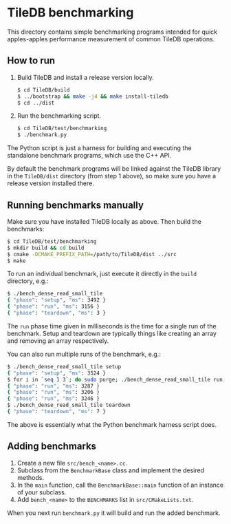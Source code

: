 # TileDB benchmarking

This directory contains simple benchmarking programs intended for quick apples-apples performance measurement of common TileDB operations.

## How to run

1. Build TileDB and install a release version locally.

    ```bash
    $ cd TileDB/build
    $ ../bootstrap && make -j4 && make install-tiledb
    $ cd ../dist
    ```

2. Run the benchmarking script.

    ```bash
    $ cd TileDB/test/benchmarking
    $ ./benchmark.py
    ```

The Python script is just a harness for building and executing the standalone benchmark programs, which use the C++ API.

By default the benchmark programs will be linked against the TileDB library in the `TileDB/dist` directory (from step 1 above), so make sure you have a release version installed there.

## Running benchmarks manually

Make sure you have installed TileDB locally as above. Then build the benchmarks:

```bash
$ cd TileDB/test/benchmarking
$ mkdir build && cd build
$ cmake -DCMAKE_PREFIX_PATH=/path/to/TileDB/dist ../src
$ make
```

To run an individual benchmark, just execute it directly in the `build` directory, e.g.:

```bash
$ ./bench_dense_read_small_tile
{ "phase": "setup", "ms": 3492 }
{ "phase": "run", "ms": 3156 }
{ "phase": "teardown", "ms": 3 }
```

The `run` phase time given in milliseconds is the time for a single run of the benchmark. Setup and teardown are typically things like creating an array and removing an array respectively.

You can also run multiple runs of the benchmark, e.g.:

```bash
$ ./bench_dense_read_small_tile setup
{ "phase": "setup", "ms": 3524 }
$ for i in `seq 1 3`; do sudo purge; ./bench_dense_read_small_tile run; done
{ "phase": "run", "ms": 3287 }
{ "phase": "run", "ms": 3206 }
{ "phase": "run", "ms": 3246 }
$ ./bench_dense_read_small_tile teardown
{ "phase": "teardown", "ms": 7 }
```

The above is essentially what the Python benchmark harness script does.

## Adding benchmarks

1. Create a new file `src/bench_<name>.cc`.
2. Subclass from the `BenchmarkBase` class and implement the desired methods.
3. In the `main` function, call the `BenchmarkBase::main` function of an instance of your subclass.
4. Add `bench_<name>` to the `BENCHMARKS` list in `src/CMakeLists.txt`.

When you next run `benchmark.py` it will build and run the added benchmark.